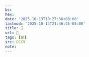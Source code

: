 ```yaml
---
bc:
hex:
date: '2025-10-13T10:27:38+08:00'
lastmod: '2025-10-14T21:46:45-08:00'
title: 􄶷
url: 􄶷
tags: [蜟]
src: DCCV
note:
---
```

